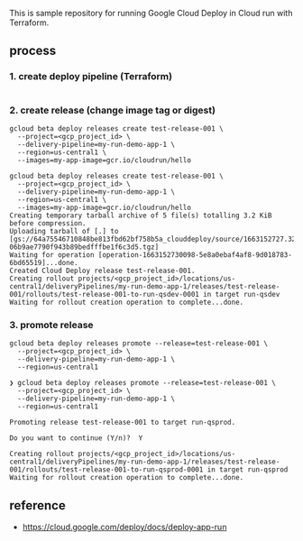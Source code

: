 This is sample repository for running Google Cloud Deploy in Cloud run with Terraform. 

## process

### 1. create deploy pipeline (Terraform)

```tf

```

### 2. create release (change image tag or digest)

```
gcloud beta deploy releases create test-release-001 \
  --project=<gcp_project_id> \
  --delivery-pipeline=my-run-demo-app-1 \
  --region=us-central1 \
  --images=my-app-image=gcr.io/cloudrun/hello
```

```
gcloud beta deploy releases create test-release-001 \
  --project=<gcp_project_id> \
  --delivery-pipeline=my-run-demo-app-1 \
  --region=us-central1 \
  --images=my-app-image=gcr.io/cloudrun/hello
Creating temporary tarball archive of 5 file(s) totalling 3.2 KiB before compression.
Uploading tarball of [.] to [gs://64a75546710848be813fbd62bf758b5a_clouddeploy/source/1663152727.323632-06b9ae7790f943b89bedfffbe1f6c3d5.tgz]
Waiting for operation [operation-1663152730098-5e8a0ebaf4af8-9d018783-6bd65519]...done.                                                                                                                                             
Created Cloud Deploy release test-release-001.
Creating rollout projects/<gcp_project_id>/locations/us-central1/deliveryPipelines/my-run-demo-app-1/releases/test-release-001/rollouts/test-release-001-to-run-qsdev-0001 in target run-qsdev
Waiting for rollout creation operation to complete...done.    
```

### 3. promote release

```
gcloud beta deploy releases promote --release=test-release-001 \
  --project=<gcp_project_id> \
  --delivery-pipeline=my-run-demo-app-1 \
  --region=us-central1
```

```
❯ gcloud beta deploy releases promote --release=test-release-001 \
  --project=<gcp_project_id> \
  --delivery-pipeline=my-run-demo-app-1 \
  --region=us-central1

Promoting release test-release-001 to target run-qsprod.

Do you want to continue (Y/n)?  Y

Creating rollout projects/<gcp_project_id>/locations/us-central1/deliveryPipelines/my-run-demo-app-1/releases/test-release-001/rollouts/test-release-001-to-run-qsprod-0001 in target run-qsprod
Waiting for rollout creation operation to complete...done.  
```

## reference
- https://cloud.google.com/deploy/docs/deploy-app-run